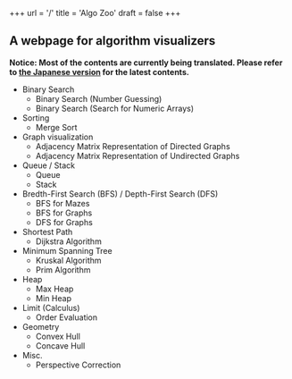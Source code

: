 +++
url = '/'
title = 'Algo Zoo'
draft = false
+++

## A webpage for algorithm visualizers

**Notice: Most of the contents are currently being translated. Please refer to [the Japanese version](/ja) for the latest contents.**

* Binary Search
    * Binary Search (Number Guessing)
    * Binary Search (Search for Numeric Arrays)
* Sorting
    * Merge Sort
* Graph visualization
    * Adjacency Matrix Representation of Directed Graphs
    * Adjacency Matrix Representation of Undirected Graphs
* Queue / Stack
    * Queue
    * Stack
* Bredth-First Search (BFS) / Depth-First Search (DFS)
    * BFS for Mazes
    * BFS for Graphs
    * DFS for Graphs
* Shortest Path
    * Dijkstra Algorithm
* Minimum Spanning Tree
    * Kruskal Algorithm
    * Prim Algorithm
* Heap
    * Max Heap
    * Min Heap
* Limit (Calculus)
    * Order Evaluation
* Geometry
    * Convex Hull
    * Concave Hull
* Misc.
    * Perspective Correction 
